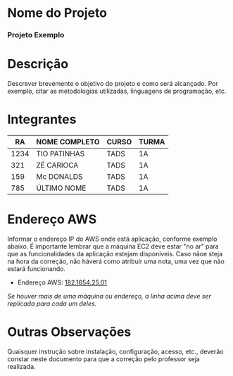 # Nome do Projeto
### **Projeto Exemplo**

# Descrição
Descrever brevemente o objetivo do projeto e como será alcançado. Por exemplo, citar as metodologias utilizadas, linguagens de programação, etc.

# Integrantes
| RA   | NOME COMPLETO | CURSO | TURMA |
|------|---------------|-------|-------|
| 1234 | TIO PATINHAS  | TADS  | 1A    |
| 321  | ZÉ CARIOCA    | TADS  | 1A    |
| 159  | Mc DONALDS    | TADS  | 1A    |
| 785  | ÚLTIMO NOME   | TADS  | 1A    |

# Endereço AWS
Informar o endereço IP do AWS onde está aplicação, conforme exemplo abaixo. É importante lembrar que a máquina EC2 deve estar "no ar" para que as funcionalidades da aplicação estejam disponíveis. Caso nãoe steja na hora da correção, não háverá como atribuir uma nota, uma vez que não estará funcionando.

* Endereço AWS: [182.1654.25.01](http://182.1654.25.01/)

*Se houver mais de uma máquina ou endereço, a linha acima deve ser replicada para cada um deles.*

# Outras Observações
Quaisquer instrução sobre instalação, configuração, acesso, etc., deverão constar neste documento para que a correção pelo professor seja realizada.